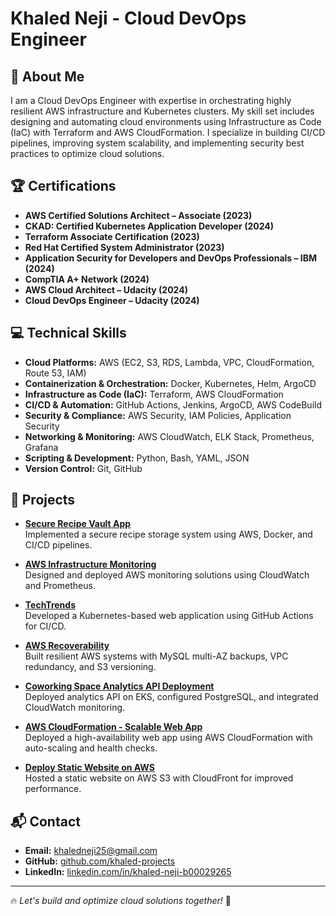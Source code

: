 # Khaled Neji - Cloud DevOps Engineer

## 🚀 About Me
I am a Cloud DevOps Engineer with expertise in orchestrating highly resilient AWS infrastructure and Kubernetes clusters. My skill set includes designing and automating cloud environments using Infrastructure as Code (IaC) with Terraform and AWS CloudFormation. I specialize in building CI/CD pipelines, improving system scalability, and implementing security best practices to optimize cloud solutions.

## 🏆 Certifications
- **AWS Certified Solutions Architect – Associate (2023)**
- **CKAD: Certified Kubernetes Application Developer (2024)**
- **Terraform Associate Certification (2023)**
- **Red Hat Certified System Administrator (2023)**
- **Application Security for Developers and DevOps Professionals – IBM (2024)**
- **CompTIA A+ Network (2024)**
- **AWS Cloud Architect – Udacity (2024)**
- **Cloud DevOps Engineer – Udacity (2024)**

## 💻 Technical Skills
- **Cloud Platforms:** AWS (EC2, S3, RDS, Lambda, VPC, CloudFormation, Route 53, IAM)
- **Containerization & Orchestration:** Docker, Kubernetes, Helm, ArgoCD
- **Infrastructure as Code (IaC):** Terraform, AWS CloudFormation
- **CI/CD & Automation:** GitHub Actions, Jenkins, ArgoCD, AWS CodeBuild
- **Security & Compliance:** AWS Security, IAM Policies, Application Security
- **Networking & Monitoring:** AWS CloudWatch, ELK Stack, Prometheus, Grafana
- **Scripting & Development:** Python, Bash, YAML, JSON
- **Version Control:** Git, GitHub

## 📂 Projects
- **[Secure Recipe Vault App](https://github.com/khaled-projects/secure-reciepe-vault-app.git)**  
  Implemented a secure recipe storage system using AWS, Docker, and CI/CD pipelines.

- **[AWS Infrastructure Monitoring](https://github.com/khaled-projects/monitoring-performance.git)**  
  Designed and deployed AWS monitoring solutions using CloudWatch and Prometheus.

- **[TechTrends](https://github.com/khaled-projects/techtrends-.git)**  
  Developed a Kubernetes-based web application using GitHub Actions for CI/CD.

- **[AWS Recoverability](https://github.com/khaled-projects/aws-recoveribility-project.git)**  
  Built resilient AWS systems with MySQL multi-AZ backups, VPC redundancy, and S3 versioning.

- **[Coworking Space Analytics API Deployment](https://github.com/khaled-projects/udacity.git)**  
  Deployed analytics API on EKS, configured PostgreSQL, and integrated CloudWatch monitoring.

- **[AWS CloudFormation - Scalable Web App](https://github.com/khaled-projects/Deploy-web-app-CloudFormation.git)**  
  Deployed a high-availability web app using AWS CloudFormation with auto-scaling and health checks.

- **[Deploy Static Website on AWS](https://github.com/khaled-projects/Deploy-Static-Website-on-AWS.git)**  
  Hosted a static website on AWS S3 with CloudFront for improved performance.

## 📬 Contact
- **Email:** [khaledneji25@gmail.com](mailto:khaledneji25@gmail.com)
- **GitHub:** [github.com/khaled-projects](https://github.com/khaled-projects)
- **LinkedIn:** [linkedin.com/in/khaled-neji-b00029265](https://linkedin.com/in/khaled-neji-b00029265)

---

🔥 *Let's build and optimize cloud solutions together!* 🚀
